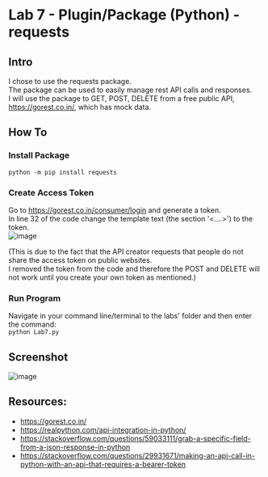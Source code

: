 # Lab 7 - Plugin/Package  (Python) - requests

## Intro
I chose to use the requests package.<br/>
The package can be used to easily manage rest API calls and responses.<br/>
I will use the package to GET, POST, DELETE from a free public API, https://gorest.co.in/, which has mock data.<br/>

## How To
### Install Package
```python -m pip install requests```

### Create Access Token
Go to https://gorest.co.in/consumer/login and generate a token.<br/>
In line 32 of the code change the template text (the section '<....>') to the token. <br/>
![image](https://user-images.githubusercontent.com/112343827/196057853-9c0c6abd-86b9-4186-bdbf-27ff32a2c0c9.png)

(This is due to the fact that the API creator requests that people do not share the access token on public websites.<br/> 
I removed the token from the code and therefore the POST and DELETE will not work until you create your own token as mentioned.)

### Run Program
Navigate in your command line/terminal to the labs' folder and then enter the command:<br/>
```python Lab7.py```


## Screenshot
![image](https://user-images.githubusercontent.com/112343827/196057285-636e1590-e62b-405c-8418-e8f0b27c8d7e.png)


## Resources: 
- https://gorest.co.in/
- https://realpython.com/api-integration-in-python/
- https://stackoverflow.com/questions/59033111/grab-a-specific-field-from-a-json-response-in-python
- https://stackoverflow.com/questions/29931671/making-an-api-call-in-python-with-an-api-that-requires-a-bearer-token



